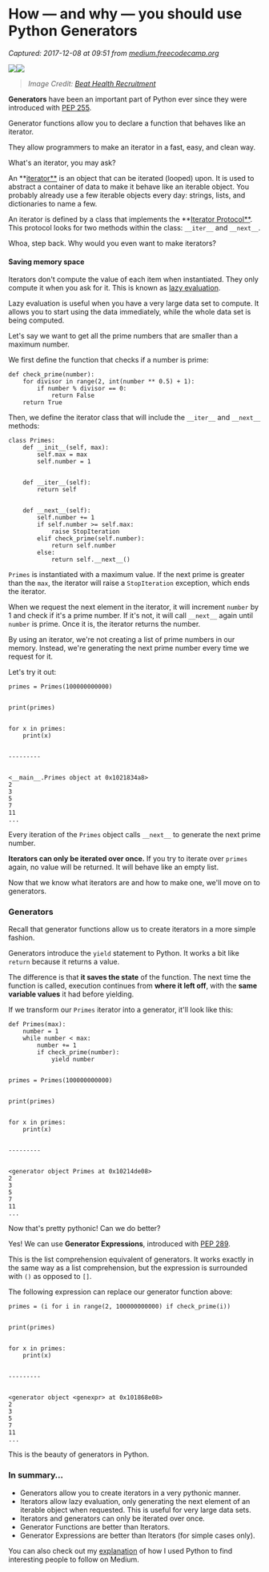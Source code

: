 # How — and why — you should use Python Generators

_Captured: 2017-12-08 at 09:51 from [medium.freecodecamp.org](https://medium.freecodecamp.org/how-and-why-you-should-use-python-generators-f6fb56650888)_

![](https://cdn-images-1.medium.com/freeze/max/60/1*UifvzyheweFeO0u6nS7Q0g.jpeg?q=20)![](https://cdn-images-1.medium.com/max/2000/1*UifvzyheweFeO0u6nS7Q0g.jpeg)

> _Image Credit: [Beat Health Recruitment](https://beathealth.com.au/wp-content/uploads/2015/11/bigstock-Robotic-arm-concept-75270622.jpg)_

**Generators** have been an important part of Python ever since they were introduced with [PEP 255](https://www.python.org/dev/peps/pep-0255/).

Generator functions allow you to declare a function that behaves like an iterator.

They allow programmers to make an iterator in a fast, easy, and clean way.

What's an iterator, you may ask?

An **[iterator**](https://en.wikipedia.org/wiki/Iterator) is an object that can be iterated (looped) upon. It is used to abstract a container of data to make it behave like an iterable object. You probably already use a few iterable objects every day: strings, lists, and dictionaries to name a few.

An iterator is defined by a class that implements the **[Iterator Protocol**](https://docs.python.org/3/c-api/iter.html). This protocol looks for two methods within the class: `__iter__` and `__next__`.

Whoa, step back. Why would you even want to make iterators?

#### Saving memory space

Iterators don't compute the value of each item when instantiated. They only compute it when you ask for it. This is known as [lazy evaluation](https://en.wikipedia.org/wiki/Lazy_evaluation).

Lazy evaluation is useful when you have a very large data set to compute. It allows you to start using the data immediately, while the whole data set is being computed.

Let's say we want to get all the prime numbers that are smaller than a maximum number.

We first define the function that checks if a number is prime:
    
    
    def check_prime(number):  
        for divisor in range(2, int(number ** 0.5) + 1):  
            if number % divisor == 0:  
                return False  
        return True

Then, we define the iterator class that will include the `__iter__` and `__next__` methods:
    
    
    class Primes:  
        def __init__(self, max):  
            self.max = max  
            self.number = 1
    
    
        def __iter__(self):  
            return self
    
    
        def __next__(self):  
            self.number += 1  
            if self.number >= self.max:  
                raise StopIteration  
            elif check_prime(self.number):  
                return self.number  
            else:  
                return self.__next__()

`Primes` is instantiated with a maximum value. If the next prime is greater than the `max`, the iterator will raise a `StopIteration` exception, which ends the iterator.

When we request the next element in the iterator, it will increment `number` by 1 and check if it's a prime number. If it's not, it will call `__next__` again until `number` is prime. Once it is, the iterator returns the number.

By using an iterator, we're not creating a list of prime numbers in our memory. Instead, we're generating the next prime number every time we request for it.

Let's try it out:
    
    
    primes = Primes(100000000000)
    
    
    print(primes)
    
    
    for x in primes:  
        print(x)
    
    
    ---------
    
    
    <__main__.Primes object at 0x1021834a8>  
    2  
    3  
    5  
    7  
    11  
    ...

Every iteration of the `Primes` object calls `__next__` to generate the next prime number.

**Iterators can only be iterated over once.** If you try to iterate over `primes` again, no value will be returned. It will behave like an empty list.

Now that we know what iterators are and how to make one, we'll move on to generators.

### Generators

Recall that generator functions allow us to create iterators in a more simple fashion.

Generators introduce the `yield` statement to Python. It works a bit like `return` because it returns a value.

The difference is that **it saves the state** of the function. The next time the function is called, execution continues from **where it left off**, with the **same variable values** it had before yielding.

If we transform our `Primes` iterator into a generator, it'll look like this:
    
    
    def Primes(max):  
        number = 1  
        while number < max:  
            number += 1  
            if check_prime(number):  
                yield number
    
    
    primes = Primes(100000000000)
    
    
    print(primes)
    
    
    for x in primes:  
        print(x)
    
    
    ---------
    
    
    <generator object Primes at 0x10214de08>  
    2  
    3  
    5  
    7  
    11  
    ...

Now that's pretty pythonic! Can we do better?

Yes! We can use **Generator Expressions**, introduced with [PEP 289](https://www.python.org/dev/peps/pep-0289/).

This is the list comprehension equivalent of generators. It works exactly in the same way as a list comprehension, but the expression is surrounded with `()` as opposed to `[]`.

The following expression can replace our generator function above:
    
    
    primes = (i for i in range(2, 100000000000) if check_prime(i))
    
    
    print(primes)
    
    
    for x in primes:  
        print(x)
    
    
    ---------
    
    
    <generator object <genexpr> at 0x101868e08>  
    2  
    3  
    5  
    7  
    11  
    ...

This is the beauty of generators in Python.

### In summary…

  * Generators allow you to create iterators in a very pythonic manner.
  * Iterators allow lazy evaluation, only generating the next element of an iterable object when requested. This is useful for very large data sets.
  * Iterators and generators can only be iterated over once.
  * Generator Functions are better than Iterators.
  * Generator Expressions are better than Iterators (for simple cases only).

You can also check out my [explanation](https://medium.freecodecamp.org/how-i-used-python-to-find-interesting-people-on-medium-be9261b924b0) of how I used Python to find interesting people to follow on Medium.
